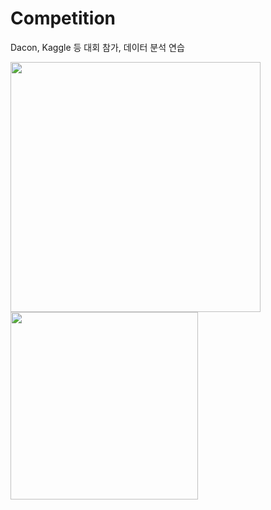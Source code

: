 # Competition
Dacon, Kaggle 등 대회 참가, 데이터 분석 연습


<img src=https://user-images.githubusercontent.com/56110972/103418750-6505e580-4bd3-11eb-84ba-6b2dce838c70.png width=400>

<img src=https://user-images.githubusercontent.com/56110972/103418798-9da5bf00-4bd3-11eb-84a4-f8620124288e.png width=300>
